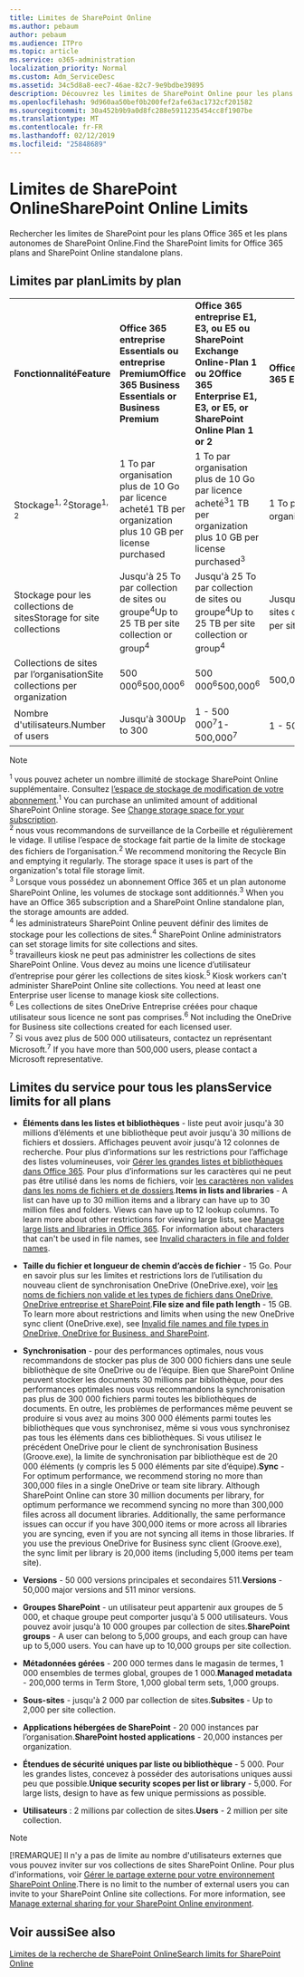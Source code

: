 ```yaml
---
title: Limites de SharePoint Online
ms.author: pebaum
author: pebaum
ms.audience: ITPro
ms.topic: article
ms.service: o365-administration
localization_priority: Normal
ms.custom: Adm_ServiceDesc
ms.assetid: 34c5d8a8-eec7-46ae-82c7-9e9bdbe39895
description: Découvrez les limites de SharePoint Online pour les plans Office 365 Entreprise et pour les plans autonomes.
ms.openlocfilehash: 9d960aa50bef0b200fef2afe63ac1732cf201582
ms.sourcegitcommit: 30a452b9b9a0d8fc288e5911235454cc8f1907be
ms.translationtype: MT
ms.contentlocale: fr-FR
ms.lasthandoff: 02/12/2019
ms.locfileid: "25848689"
---
```

# <a name="sharepoint-online-limits"></a><span data-ttu-id="04d45-103">Limites de SharePoint Online</span><span class="sxs-lookup"><span data-stu-id="04d45-103">SharePoint Online Limits</span></span>

<span data-ttu-id="04d45-104">Rechercher les limites de SharePoint pour les plans Office 365 et les plans autonomes de SharePoint Online.</span><span class="sxs-lookup"><span data-stu-id="04d45-104">Find the SharePoint limits for Office 365 plans and SharePoint Online standalone plans.</span></span>
  
## <a name="limits-by-plan"></a><span data-ttu-id="04d45-105">Limites par plan</span><span class="sxs-lookup"><span data-stu-id="04d45-105">Limits by plan</span></span>

|||||
|:-----|:-----|:-----|:-----|
|<span data-ttu-id="04d45-106">**Fonctionnalité**</span><span class="sxs-lookup"><span data-stu-id="04d45-106">**Feature**</span></span> <br/> |<span data-ttu-id="04d45-107">**Office 365 entreprise Essentials ou entreprise Premium**</span><span class="sxs-lookup"><span data-stu-id="04d45-107">**Office 365 Business Essentials or Business Premium**</span></span> <br/> |<span data-ttu-id="04d45-108">**Office 365 entreprise E1, E3, ou E5 ou SharePoint Exchange Online-Plan 1 ou 2**</span><span class="sxs-lookup"><span data-stu-id="04d45-108">**Office 365 Enterprise E1, E3, or E5, or SharePoint Online Plan 1 or 2**</span></span> <br/> | <span data-ttu-id="04d45-109">**Office 365 Entreprise F1**</span><span class="sxs-lookup"><span data-stu-id="04d45-109">**Office 365 Enterprise F1**</span></span> <br/> |
|<span data-ttu-id="04d45-110">Stockage<sup>1, 2</sup></span><span class="sxs-lookup"><span data-stu-id="04d45-110">Storage<sup>1, 2</sup></span></span> <br/> |<span data-ttu-id="04d45-111">1 To par organisation plus de 10 Go par licence acheté</span><span class="sxs-lookup"><span data-stu-id="04d45-111">1 TB per organization plus 10 GB per license purchased</span></span>  <br/> |<span data-ttu-id="04d45-112">1 To par organisation plus de 10 Go par licence acheté<sup>3</sup></span><span class="sxs-lookup"><span data-stu-id="04d45-112">1 TB per organization plus 10 GB per license purchased<sup>3</sup></span></span> <br/> |<span data-ttu-id="04d45-113">1 To par organisation <sup>3</sup></span><span class="sxs-lookup"><span data-stu-id="04d45-113">1 TB per organization <sup>3</sup></span></span> <br/> |
|<span data-ttu-id="04d45-114">Stockage pour les collections de sites</span><span class="sxs-lookup"><span data-stu-id="04d45-114">Storage for site collections</span></span>  <br/> |<span data-ttu-id="04d45-115">Jusqu'à 25 To par collection de sites ou groupe<sup>4</sup></span><span class="sxs-lookup"><span data-stu-id="04d45-115">Up to 25 TB per site collection or group<sup>4</sup></span></span> <br/> |<span data-ttu-id="04d45-116">Jusqu'à 25 To par collection de sites ou groupe<sup>4</sup></span><span class="sxs-lookup"><span data-stu-id="04d45-116">Up to 25 TB per site collection or group<sup>4</sup></span></span> <br/> |<span data-ttu-id="04d45-117">Jusqu'à 25 To par collection de sites ou groupe<sup>5</sup></span><span class="sxs-lookup"><span data-stu-id="04d45-117">Up to 25 TB per site collection or group<sup>5</sup></span></span> <br/> |
|<span data-ttu-id="04d45-118">Collections de sites par l’organisation</span><span class="sxs-lookup"><span data-stu-id="04d45-118">Site collections per organization</span></span>  <br/> |<span data-ttu-id="04d45-119">500 000<sup>6</sup></span><span class="sxs-lookup"><span data-stu-id="04d45-119">500,000<sup>6</sup></span></span> <br/> |<span data-ttu-id="04d45-120">500 000<sup>6</sup></span><span class="sxs-lookup"><span data-stu-id="04d45-120">500,000<sup>6</sup></span></span> <br/> |<span data-ttu-id="04d45-121">500,000</span><span class="sxs-lookup"><span data-stu-id="04d45-121">500,000</span></span><br/> |
|<span data-ttu-id="04d45-122">Nombre d'utilisateurs.</span><span class="sxs-lookup"><span data-stu-id="04d45-122">Number of users</span></span>  <br/> |<span data-ttu-id="04d45-123">Jusqu'à 300</span><span class="sxs-lookup"><span data-stu-id="04d45-123">Up to 300</span></span>  <br/> |<span data-ttu-id="04d45-124">1 - 500 000<sup>7</sup></span><span class="sxs-lookup"><span data-stu-id="04d45-124">1- 500,000<sup>7</sup></span></span> <br/> |<span data-ttu-id="04d45-125">1 - 500 000<sup>7</sup></span><span class="sxs-lookup"><span data-stu-id="04d45-125">1- 500,000<sup>7</sup></span></span> <br/> |
   
> [!NOTE]
> <span data-ttu-id="04d45-p101"><sup>1</sup> vous pouvez acheter un nombre illimité de stockage SharePoint Online supplémentaire. Consultez [l’espace de stockage de modification de votre abonnement](https://support.office.com/article/96EA3533-DE64-4B01-839A-C560875A662C).</span><span class="sxs-lookup"><span data-stu-id="04d45-p101"><sup>1</sup> You can purchase an unlimited amount of additional SharePoint Online storage. See [Change storage space for your subscription](https://support.office.com/article/96EA3533-DE64-4B01-839A-C560875A662C). </span></span><br/><span data-ttu-id="04d45-p102"><sup>2</sup> nous vous recommandons de surveillance de la Corbeille et régulièrement le vidage. Il utilise l’espace de stockage fait partie de la limite de stockage des fichiers de l’organisation.</span><span class="sxs-lookup"><span data-stu-id="04d45-p102"><sup>2</sup> We recommend monitoring the Recycle Bin and emptying it regularly. The storage space it uses is part of the organization's total file storage limit. </span></span><br/> <span data-ttu-id="04d45-p103"><sup>3</sup> Lorsque vous possédez un abonnement Office 365 et un plan autonome SharePoint Online, les volumes de stockage sont additionnés.</span><span class="sxs-lookup"><span data-stu-id="04d45-p103"><sup>3</sup> When you have an Office 365 subscription and a SharePoint Online standalone plan, the storage amounts are added. </span></span><br/><span data-ttu-id="04d45-p104"><sup>4</sup> les administrateurs SharePoint Online peuvent définir des limites de stockage pour les collections de sites.</span><span class="sxs-lookup"><span data-stu-id="04d45-p104"><sup>4</sup> SharePoint Online administrators can set storage limits for site collections and sites. </span></span><br/> <span data-ttu-id="04d45-p105"><sup>5</sup> travailleurs kiosk ne peut pas administrer les collections de sites SharePoint Online. Vous devez au moins une licence d’utilisateur d’entreprise pour gérer les collections de sites kiosk.</span><span class="sxs-lookup"><span data-stu-id="04d45-p105"><sup>5</sup> Kiosk workers can't administer SharePoint Online site collections. You need at least one Enterprise user license to manage kiosk site collections. </span></span><br/> <span data-ttu-id="04d45-p106"><sup>6</sup> Les collections de sites OneDrive Entreprise créées pour chaque utilisateur sous licence ne sont pas comprises.</span><span class="sxs-lookup"><span data-stu-id="04d45-p106"><sup>6</sup> Not including the OneDrive for Business site collections created for each licensed user. </span></span><br/><span data-ttu-id="04d45-135"><sup>7</sup> Si vous avez plus de 500 000 utilisateurs, contactez un représentant Microsoft.</span><span class="sxs-lookup"><span data-stu-id="04d45-135"><sup>7</sup> If you have more than 500,000 users, please contact a Microsoft representative.</span></span> 
  

  
## <a name="service-limits-for-all-plans"></a><span data-ttu-id="04d45-136">Limites du service pour tous les plans</span><span class="sxs-lookup"><span data-stu-id="04d45-136">Service limits for all plans</span></span>

- <span data-ttu-id="04d45-p107">**Éléments dans les listes et bibliothèques** - liste peut avoir jusqu'à 30 millions d’éléments et une bibliothèque peut avoir jusqu'à 30 millions de fichiers et dossiers. Affichages peuvent avoir jusqu'à 12 colonnes de recherche. Pour plus d’informations sur les restrictions pour l’affichage des listes volumineuses, voir [Gérer les grandes listes et bibliothèques dans Office 365](https://support.office.com/article/b4038448-ec0e-49b7-b853-679d3d8fb784). Pour plus d’informations sur les caractères qui ne peut pas être utilisé dans les noms de fichiers, voir [les caractères non valides dans les noms de fichiers et de dossiers](https://support.office.com/article/64883a5d-228e-48f5-b3d2-eb39e07630fa).</span><span class="sxs-lookup"><span data-stu-id="04d45-p107">**Items in lists and libraries** - A list can have up to 30 million items and a library can have up to 30 million files and folders. Views can have up to 12 lookup columns. To learn more about other restrictions for viewing large lists, see [Manage large lists and libraries in Office 365](https://support.office.com/article/b4038448-ec0e-49b7-b853-679d3d8fb784). For information about characters that can't be used in file names, see [Invalid characters in file and folder names](https://support.office.com/article/64883a5d-228e-48f5-b3d2-eb39e07630fa).</span></span>

- <span data-ttu-id="04d45-p108">**Taille du fichier et longueur de chemin d’accès de fichier** - 15 Go. Pour en savoir plus sur les limites et restrictions lors de l’utilisation du nouveau client de synchronisation OneDrive (OneDrive.exe), voir [les noms de fichiers non valide et les types de fichiers dans OneDrive, OneDrive entreprise et SharePoint](https://support.office.com/article/64883a5d-228e-48f5-b3d2-eb39e07630fa).</span><span class="sxs-lookup"><span data-stu-id="04d45-p108">**File size and file path length** - 15 GB. To learn more about restrictions and limits when using the new OneDrive sync client (OneDrive.exe), see [Invalid file names and file types in OneDrive, OneDrive for Business, and SharePoint](https://support.office.com/article/64883a5d-228e-48f5-b3d2-eb39e07630fa).</span></span>

- <span data-ttu-id="04d45-p109">**Synchronisation** - pour des performances optimales, nous vous recommandons de stocker pas plus de 300 000 fichiers dans une seule bibliothèque de site OneDrive ou de l’équipe. Bien que SharePoint Online peuvent stocker les documents 30 millions par bibliothèque, pour des performances optimales nous vous recommandons la synchronisation pas plus de 300 000 fichiers parmi toutes les bibliothèques de documents. En outre, les problèmes de performances même peuvent se produire si vous avez au moins 300 000 éléments parmi toutes les bibliothèques que vous synchronisez, même si vous vous synchronisez pas tous les éléments dans ces bibliothèques. Si vous utilisez le précédent OneDrive pour le client de synchronisation Business (Groove.exe), la limite de synchronisation par bibliothèque est de 20 000 éléments (y compris les 5 000 éléments par site d’équipe).</span><span class="sxs-lookup"><span data-stu-id="04d45-p109">**Sync** - For optimum performance, we recommend storing no more than 300,000 files in a single OneDrive or team site library. Although SharePoint Online can store 30 million documents per library, for optimum performance we recommend syncing no more than 300,000 files across all document libraries. Additionally, the same performance issues can occur if you have 300,000 items or more across all libraries you are syncing, even if you are not syncing all items in those libraries. If you use the previous OneDrive for Business sync client (Groove.exe), the sync limit per library is 20,000 items (including 5,000 items per team site).</span></span>

- <span data-ttu-id="04d45-147">**Versions** - 50 000 versions principales et secondaires 511.</span><span class="sxs-lookup"><span data-stu-id="04d45-147">**Versions** - 50,000 major versions and 511 minor versions.</span></span>

- <span data-ttu-id="04d45-p110">**Groupes SharePoint** - un utilisateur peut appartenir aux groupes de 5 000, et chaque groupe peut comporter jusqu'à 5 000 utilisateurs. Vous pouvez avoir jusqu'à 10 000 groupes par collection de sites.</span><span class="sxs-lookup"><span data-stu-id="04d45-p110">**SharePoint groups** - A user can belong to 5,000 groups, and each group can have up to 5,000 users. You can have up to 10,000 groups per site collection.</span></span>

- <span data-ttu-id="04d45-150">**Métadonnées gérées** - 200 000 termes dans le magasin de termes, 1 000 ensembles de termes global, groupes de 1 000.</span><span class="sxs-lookup"><span data-stu-id="04d45-150">**Managed metadata** - 200,000 terms in Term Store, 1,000 global term sets, 1,000 groups.</span></span>

- <span data-ttu-id="04d45-151">**Sous-sites** - jusqu'à 2 000 par collection de sites.</span><span class="sxs-lookup"><span data-stu-id="04d45-151">**Subsites** - Up to 2,000 per site collection.</span></span>

- <span data-ttu-id="04d45-152">**Applications hébergées de SharePoint** - 20 000 instances par l’organisation.</span><span class="sxs-lookup"><span data-stu-id="04d45-152">**SharePoint hosted applications** - 20,000 instances per organization.</span></span>

- <span data-ttu-id="04d45-p111">**Étendues de sécurité uniques par liste ou bibliothèque** - 5 000. Pour les grandes listes, concevez à posséder des autorisations uniques aussi peu que possible.</span><span class="sxs-lookup"><span data-stu-id="04d45-p111">**Unique security scopes per list or library** - 5,000. For large lists, design to have as few unique permissions as possible.</span></span>

- <span data-ttu-id="04d45-155">**Utilisateurs** : 2 millions par collection de sites.</span><span class="sxs-lookup"><span data-stu-id="04d45-155">**Users** - 2 million per site collection.</span></span>

> [!NOTE]
> <span data-ttu-id="04d45-p112">[!REMARQUE] Il n'y a pas de limite au nombre d'utilisateurs externes que vous pouvez inviter sur vos collections de sites SharePoint Online. Pour plus d'informations, voir [Gérer le partage externe pour votre environnement SharePoint Online](/sharepoint/external-sharing-overview).</span><span class="sxs-lookup"><span data-stu-id="04d45-p112">There is no limit to the number of external users you can invite to your SharePoint Online site collections. For more information, see [Manage external sharing for your SharePoint Online environment](/sharepoint/external-sharing-overview).</span></span>

## <a name="see-also"></a><span data-ttu-id="04d45-158">Voir aussi</span><span class="sxs-lookup"><span data-stu-id="04d45-158">See also</span></span>

[<span data-ttu-id="04d45-159">Limites de la recherche de SharePoint Online</span><span class="sxs-lookup"><span data-stu-id="04d45-159">Search limits for SharePoint Online</span></span>](/sharepoint/search-limits)
